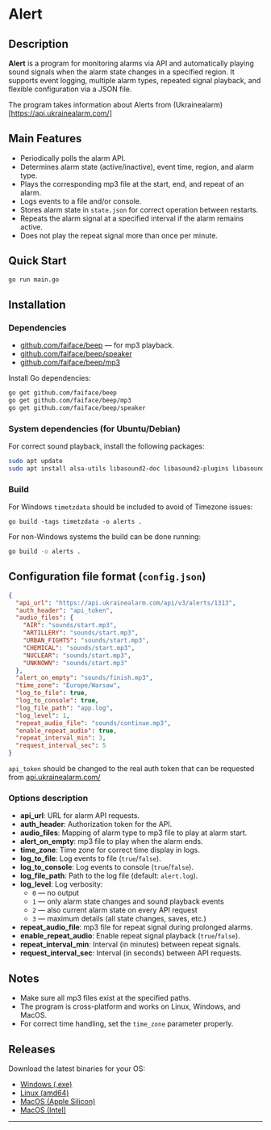 # Alert

## Description

**Alert** is a program for monitoring alarms via API and automatically playing sound signals when the alarm state changes in a specified region. It supports event logging, multiple alarm types, repeated signal playback, and flexible configuration via a JSON file.

The program takes information about Alerts from (Ukrainealarm)[https://api.ukrainealarm.com/]

## Main Features

- Periodically polls the alarm API.
- Determines alarm state (active/inactive), event time, region, and alarm type.
- Plays the corresponding mp3 file at the start, end, and repeat of an alarm.
- Logs events to a file and/or console.
- Stores alarm state in `state.json` for correct operation between restarts.
- Repeats the alarm signal at a specified interval if the alarm remains active.
- Does not play the repeat signal more than once per minute.

## Quick Start

```sh
go run main.go
```

## Installation

### Dependencies

- [github.com/faiface/beep](https://github.com/faiface/beep) — for mp3 playback.
- [github.com/faiface/beep/speaker](https://pkg.go.dev/github.com/faiface/beep/speaker)
- [github.com/faiface/beep/mp3](https://pkg.go.dev/github.com/faiface/beep/mp3)

Install Go dependencies:

```sh
go get github.com/faiface/beep
go get github.com/faiface/beep/mp3
go get github.com/faiface/beep/speaker
```

### System dependencies (for Ubuntu/Debian)

For correct sound playback, install the following packages:

```sh
sudo apt update
sudo apt install alsa-utils libasound2-doc libasound2-plugins libasound2-dev
```

### Build

For Windows `timetzdata` should be included to avoid of Timezone issues:

```
go build -tags timetzdata -o alerts .
```

For non-Windows systems the build can be done running:

```sh
go build -o alerts .
```

## Configuration file format (`config.json`)

```json
{
  "api_url": "https://api.ukrainealarm.com/api/v3/alerts/1313",
  "auth_header": "api_token",
  "audio_files": {
    "AIR": "sounds/start.mp3",
    "ARTILLERY": "sounds/start.mp3",
    "URBAN_FIGHTS": "sounds/start.mp3",
    "CHEMICAL": "sounds/start.mp3",
    "NUCLEAR": "sounds/start.mp3",
    "UNKNOWN": "sounds/start.mp3"
  },
  "alert_on_empty": "sounds/finish.mp3",
  "time_zone": "Europe/Warsaw",
  "log_to_file": true,
  "log_to_console": true,
  "log_file_path": "app.log",
  "log_level": 1,
  "repeat_audio_file": "sounds/continue.mp3",
  "enable_repeat_audio": true,
  "repeat_interval_min": 3,
  "request_interval_sec": 5
}
```

`api_token` should be changed to the real auth token that can be requested from [api.ukrainealarm.com/](https://api.ukrainealarm.com/)

### Options description

- **api_url**: URL for alarm API requests.
- **auth_header**: Authorization token for the API.
- **audio_files**: Mapping of alarm type to mp3 file to play at alarm start.
- **alert_on_empty**: mp3 file to play when the alarm ends.
- **time_zone**: Time zone for correct time display in logs.
- **log_to_file**: Log events to file (`true`/`false`).
- **log_to_console**: Log events to console (`true`/`false`).
- **log_file_path**: Path to the log file (default: `alert.log`).
- **log_level**: Log verbosity:
  - `0` — no output
  - `1` — only alarm state changes and sound playback events
  - `2` — also current alarm state on every API request
  - `3` — maximum details (all state changes, saves, etc.)
- **repeat_audio_file**: mp3 file for repeat signal during prolonged alarms.
- **enable_repeat_audio**: Enable repeat signal playback (`true`/`false`).
- **repeat_interval_min**: Interval (in minutes) between repeat signals.
- **request_interval_sec**: Interval (in seconds) between API requests.

## Notes

- Make sure all mp3 files exist at the specified paths.
- The program is cross-platform and works on Linux, Windows, and MacOS.
- For correct time handling, set the `time_zone` parameter properly.

## Releases

Download the latest binaries for your OS:

- [Windows (.exe)](https://github.com/olap74/alerts/releases/latest/download/alerts-windows-amd64.exe)
- [Linux (amd64)](https://github.com/olap74/alerts/releases/latest/download/alerts-linux-amd64)
- [MacOS (Apple Silicon)](https://github.com/olap74/alerts/releases/latest/download/alerts-darwin-aarch64)
- [MacOS (Intel)](https://github.com/olap74/alerts/releases/latest/download/alerts-darwin-x86)

---

